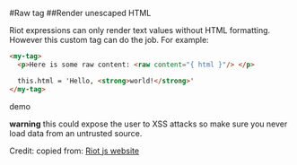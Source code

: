 #Raw tag
##Render unescaped HTML

Riot expressions can only render text values without HTML formatting. However this custom tag can do the job. For example:

```HTML
<my-tag>
  <p>Here is some raw content: <raw content="{ html }"/> </p>

  this.html = 'Hello, <strong>world!</strong>'
</my-tag>
```

demo

**warning** this could expose the user to XSS attacks so make sure you never load data from an untrusted source.

Credit: copied from: [Riot js website](http://riotjs.com/guide/)